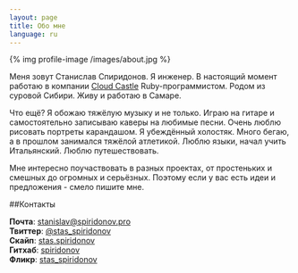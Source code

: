 ```yaml
---
layout: page
title: Обо мне
language: ru
---
```


{% img profile-image /images/about.jpg %}

Меня зовут Станислав Спиридонов. Я инженер. В настоящий момент работаю в компании [Cloud Castle](http://cloudcastlegroup.com/) Ruby-программистом. Родом из суровой Сибири. Живу и работаю в Самаре.

Что ещё? Я обожаю тяжёлую музыку и не только. Играю на гитаре и самостоятельно записываю каверы на любимые песни. Очень люблю рисовать портреты карандашом. Я убеждённый холостяк. Много бегаю, а в прошлом занимался тяжёлой атлетикой. Люблю языки, начал учить Итальянский. Люблю путешествовать.

Мне интересно поучаствовать в разных проектах, от простеньких и смешных до огромных и серьёзных. Поэтому если у вас есть идеи и предложения - смело пишите мне.

##Контакты

**Почта**: [stanislav@spiridonov.pro](mailto:stanislav@spiridonov.pro)  
**Твиттер**: [@stas_spiridonov](http://twitter.com/stas_spiridonov)  
**Скайп**: [stas.spiridonov](skype:stas.spiridonov?call)  
**Гитхаб**: [spiridonov](https://github.com/spiridonov)  
**Фликр**: [stas_spiridonov](http://www.flickr.com/photos/stas_spiridonov/sets/)